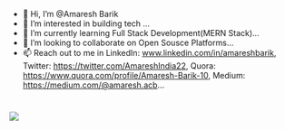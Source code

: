- 👋 Hi, I’m @Amaresh Barik
- 👀 I’m interested in building tech  ...
- 🌱 I’m currently learning Full Stack Development(MERN Stack)...
- 💞️ I’m looking to collaborate on Open Sousce Platforms...
- 📫 Reach out to me in LinkedIn: www.linkedin.com/in/amareshbarik, Twitter: https://twitter.com/AmareshIndia22, Quora: https://www.quora.com/profile/Amaresh-Barik-10, Medium: https://medium.com/@amaresh.acb...
 
<!---
amareshcoding/amareshcoding is a ✨ special ✨ repository because its `README.md` (this file) appears on your GitHub profile.
You can click the Preview link to take a look at your changes.
--->
#
<img src="https://github-readme-stats.vercel.app/api?username=amareshcoding&&show_icons=true&title_color=ffffff&icon_color=bb2acf&text_color=daf7dc&bg_color=151515"></img>

